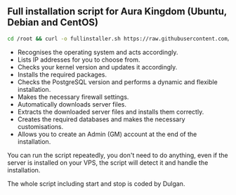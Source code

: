 ## Full installation script for Aura Kingdom (Ubuntu, Debian and CentOS)
```sh
cd /root && curl -o fullinstaller.sh https://raw.githubusercontent.com/MrDulgan/AKF/main/fullinstaller.sh && chmod +x fullinstaller.sh
```
- Recognises the operating system and acts accordingly.
- Lists IP addresses for you to choose from.
- Checks your kernel version and updates it accordingly.
- Installs the required packages.
- Checks the PostgreSQL version and performs a dynamic and flexible installation.
- Makes the necessary firewall settings.
- Automatically downloads server files.
- Extracts the downloaded server files and installs them correctly.
- Creates the required databases and makes the necessary customisations.
- Allows you to create an Admin (GM) account at the end of the installation.

You can run the script repeatedly, you don't need to do anything, even if the server is installed on your VPS, the script will detect it and handle the installation.

The whole script including start and stop is coded by Dulgan.
